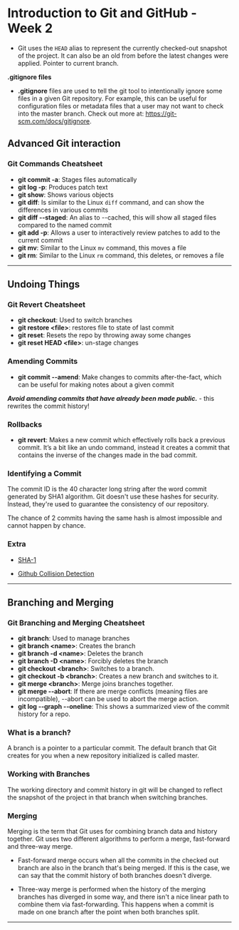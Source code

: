 # Introduction to Git and GitHub - Week 2

* Git uses the `HEAD` alias to represent the currently checked-out 
snapshot of the project. It can also be an old from before the latest changes were applied. Pointer to current branch.

**.gitignore files**

* **.gitignore** files are used to tell the git tool to intentionally ignore some files in a given Git repository. For example, this can be useful for configuration files or metadata files that a user may not want to check into the master branch. Check out more at: https://git-scm.com/docs/gitignore.
 
## Advanced Git interaction

### Git Commands Cheatsheet

* **git commit -a**: Stages files automatically
* **git log -p**: Produces patch text
* **git show**: Shows various objects
* **git diff**: Is similar to the Linux `diff` command, and can show the differences in various commits
* **git diff --staged**: An alias to --cached, this will show all staged files compared to the named commit
* **git add -p**: Allows a user to interactively review patches to add to the current commit
* **git mv**: Similar to the Linux `mv` command, this moves a file
* **git rm**: Similar to the Linux `rm` command, this deletes, or removes a file

---

## Undoing Things

### Git Revert Cheatsheet

* **git checkout**: Used to switch branches
* **git restore \<file>**\: restores file to state of last commit
* **git reset**: Resets the repo by throwing away some changes
* **git reset HEAD \<file>**\: un-stage changes

### Amending Commits

* **git commit --amend**: Make changes to commits after-the-fact, which can be useful for making notes about a given
 commit

**_Avoid amending commits that have already been made public._** - this rewrites the commit history!

### Rollbacks

* **git revert**:  Makes a new commit which effectively rolls back a previous commit. It’s a bit like an undo command, instead it creates a commit that contains the inverse of the changes made in the bad commit.

### Identifying a Commit

The commit ID is the 40 character long string after the word commit generated by SHA1 algorithm. Git doesn't use these hashes for security. Instead, they're used to guarantee the consistency of our repository.

The chance of 2 commits having the same hash is almost impossible and cannot happen by chance.

### Extra

* [SHA-1](https://en.wikipedia.org/wiki/SHA-1)

* [Github Collision Detection](https://github.blog/2017-03-20-sha-1-collision-detection-on-github-com/)

---

## Branching and Merging

### Git Branching and Merging Cheatsheet

* **git branch**:  Used to manage branches
* **git branch \<name>**\: Creates the branch
* **git branch -d \<name>**\: Deletes the branch
* **git branch -D \<name>**\: Forcibly deletes the branch
* **git checkout \<branch>**\: Switches to a branch.
* **git checkout -b \<branch>**\: Creates a new branch and switches to it.
* **git merge \<branch>**\: Merge joins branches together.
* **git merge --abort**: If there are merge conflicts (meaning files are incompatible), --abort can be used to abort the
 merge action.
* **git log --graph --oneline**: This shows a summarized view of the commit history for a repo.

### What is a branch?

A branch is a pointer to a particular commit. The default branch that Git creates for you when a new repository initialized is called master.

### Working with Branches

The working directory and commit history in git will be changed to reflect the snapshot of the project in that branch when switching branches.

### Merging

Merging is the term that Git uses for combining branch data and history together. Git uses two different algorithms to perform a merge, fast-forward and three-way merge.

* Fast-forward merge occurs when all the commits in the checked out branch are also in the branch that's being merged. If this is the case, we can say that the commit history of both branches doesn't diverge.

* Three-way merge is performed when the history of the merging branches has diverged in some way, and there isn't a nice linear path to combine them via fast-forwarding. This happens when a commit is made on one branch after the point when both branches split.

---
